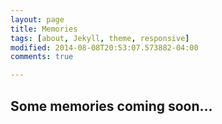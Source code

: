 ```yaml
---
layout: page
title: Memories
tags: [about, Jekyll, theme, responsive]
modified: 2014-08-08T20:53:07.573882-04:00
comments: true

---
```


## Some memories coming soon...